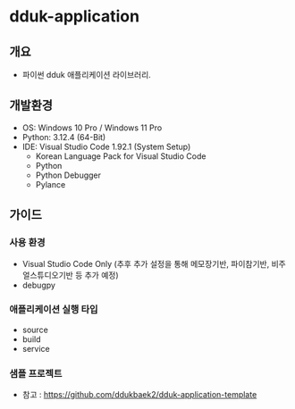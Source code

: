 # dduk-application


## 개요
- 파이썬 dduk 애플리케이션 라이브러리.   


## 개발환경
- OS: Windows 10 Pro / Windows 11 Pro   
- Python: 3.12.4 (64-Bit)   
- IDE: Visual Studio Code 1.92.1 (System Setup)   
    - Korean Language Pack for Visual Studio Code   
    - Python   
    - Python Debugger   
    - Pylance   


## 가이드

### 사용 환경
- Visual Studio Code Only (추후 추가 설정을 통해 메모장기반, 파이참기반, 비주얼스튜디오기반 등 추가 예정)  
- debugpy   


### 애플리케이션 실행 타입
- source   
- build   
- service   


### 샘플 프로젝트
 - 참고 : https://github.com/ddukbaek2/dduk-application-template   

